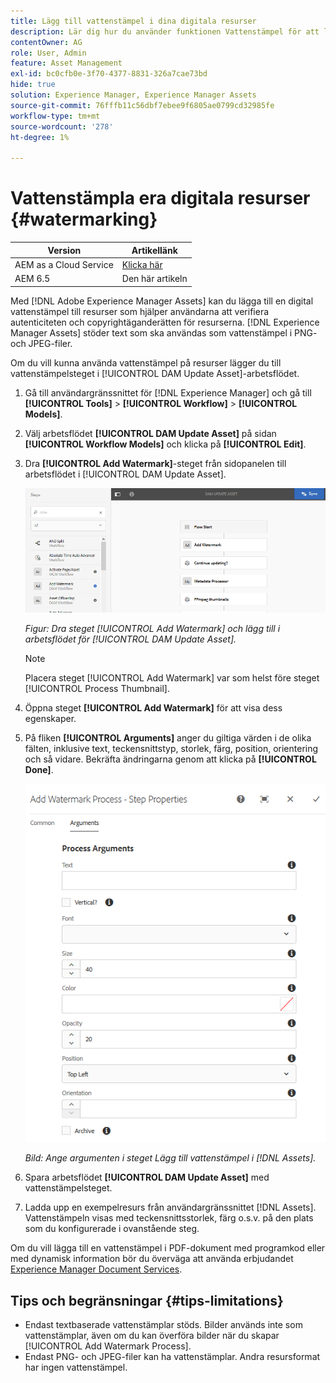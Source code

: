 ```yaml
---
title: Lägg till vattenstämpel i dina digitala resurser
description: Lär dig hur du använder funktionen Vattenstämpel för att lägga till en digital vattenstämpel till resurser.
contentOwner: AG
role: User, Admin
feature: Asset Management
exl-id: bc0cfb0e-3f70-4377-8831-326a7cae73bd
hide: true
solution: Experience Manager, Experience Manager Assets
source-git-commit: 76fffb11c56dbf7ebee9f6805ae0799cd32985fe
workflow-type: tm+mt
source-wordcount: '278'
ht-degree: 1%

---
```


# Vattenstämpla era digitala resurser {#watermarking}

| Version | Artikellänk |
| -------- | ---------------------------- |
| AEM as a Cloud Service | [Klicka här](https://experienceleague.adobe.com/docs/experience-manager-cloud-service/content/assets/manage/watermark-assets.html?lang=sv-SE) |
| AEM 6.5 | Den här artikeln |

Med [!DNL Adobe Experience Manager Assets] kan du lägga till en digital vattenstämpel till resurser som hjälper användarna att verifiera autenticiteten och copyrightäganderätten för resurserna. [!DNL Experience Manager Assets] stöder text som ska användas som vattenstämpel i PNG- och JPEG-filer.

Om du vill kunna använda vattenstämpel på resurser lägger du till vattenstämpelsteget i [!UICONTROL DAM Update Asset]-arbetsflödet.

1. Gå till användargränssnittet för [!DNL Experience Manager] och gå till **[!UICONTROL Tools]** > **[!UICONTROL Workflow]** > **[!UICONTROL Models]**.
1. Välj arbetsflödet **[!UICONTROL DAM Update Asset]** på sidan **[!UICONTROL Workflow Models]** och klicka på **[!UICONTROL Edit]**.

1. Dra **[!UICONTROL Add Watermark]**-steget från sidopanelen till arbetsflödet i [!UICONTROL DAM Update Asset].

   ![Dra [!UICONTROL Add Watermark]-steget och lägg till i [!UICONTROL DAM Update Asset]-arbetsflödet](assets/add_watermark_step_aem_assets.png)

   *Figur: Dra steget [!UICONTROL Add Watermark] och lägg till i arbetsflödet för [!UICONTROL DAM Update Asset].*

   >[!NOTE]
   >
   >Placera steget [!UICONTROL Add Watermark] var som helst före steget [!UICONTROL Process Thumbnail].

1. Öppna steget **[!UICONTROL Add Watermark]** för att visa dess egenskaper.
1. På fliken **[!UICONTROL Arguments]** anger du giltiga värden i de olika fälten, inklusive text, teckensnittstyp, storlek, färg, position, orientering och så vidare. Bekräfta ändringarna genom att klicka på **[!UICONTROL Done]**.

   ![Ange argumenten i steget Lägg till vattenstämpel i [!DNL Assets]](assets/arguments_add_watermark_aem_assets.png)

   *Bild: Ange argumenten i steget Lägg till vattenstämpel i [!DNL Assets].*

1. Spara arbetsflödet **[!UICONTROL DAM Update Asset]** med vattenstämpelsteget.
1. Ladda upp en exempelresurs från användargränssnittet [!DNL Assets]. Vattenstämpeln visas med teckensnittsstorlek, färg o.s.v. på den plats som du konfigurerade i ovanstående steg.

Om du vill lägga till en vattenstämpel i PDF-dokument med programkod eller med dynamisk information bör du överväga att använda erbjudandet [Experience Manager Document Services](/help/forms/using/overview-aem-document-services.md).

## Tips och begränsningar {#tips-limitations}

* Endast textbaserade vattenstämplar stöds. Bilder används inte som vattenstämplar, även om du kan överföra bilder när du skapar [!UICONTROL Add Watermark Process].
* Endast PNG- och JPEG-filer kan ha vattenstämplar. Andra resursformat har ingen vattenstämpel.
